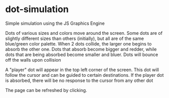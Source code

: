 # dot-simulation

Simple simulation using the JS Graphics Engine

Dots of various sizes and colors move around the screen. Some dots are of slightly different sizes than others (initially), but all are of the same blue/green color palette.
When 2 dots collide, the larger one begins to absorb the other one. Dots that absorb become bigger and redder, while dots that are being absorbed become smaller and bluer.
Dots will bounce off the walls upon collision

A "player" dot will appear in the top left corner of the screen.
This dot will follow the cursor and can be guided to certain destinations.
If the player dot is absorbed, there will be no response to the cursor from any other dot

The page can be refreshed by clicking.
